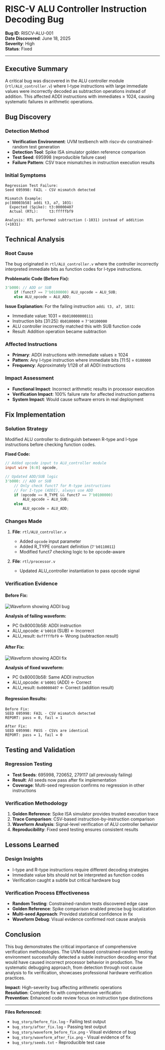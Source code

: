 # RISC-V ALU Controller Instruction Decoding Bug

**Bug ID**: RISCV-ALU-001  
**Date Discovered**: June 18, 2025  
**Severity**: High  
**Status**: Fixed  

---

## Executive Summary

A critical bug was discovered in the ALU controller module (`rtl/ALU_controller.v`) where I-type instructions with large immediate values were incorrectly decoded as subtraction operations instead of addition. This affected ADDI instructions with immediates ≥ 1024, causing systematic failures in arithmetic operations.

## Bug Discovery

### Detection Method
- **Verification Environment**: UVM testbench with riscv-dv constrained-random test generation
- **Detection Tool**: Spike ISA simulator golden reference comparison
- **Test Seed**: 695998 (reproducible failure case)
- **Failure Pattern**: CSV trace mismatches in instruction execution results

### Initial Symptoms
```
Regression Test Failure:
Seed 695998: FAIL - CSV mismatch detected

Mismatch Example:
pc[80003b58] addi t3, a7, 1031: 
  Expected (Spike): t3:00000407
  Actual (RTL):     t3:fffffbf9
  
Analysis: RTL performed subtraction (-1031) instead of addition (+1031)
```

## Technical Analysis

### Root Cause
The bug originated in `rtl/ALU_controller.v` where the controller incorrectly interpreted immediate bits as function codes for I-type instructions.

**Problematic Code (Before Fix):**
```verilog
3'b000: // ADD or SUB
    if (funct7 == 7'b0100000) ALU_opcode = ALU_SUB;
    else ALU_opcode = ALU_ADD;
```

**Issue Explanation:**
For the failing instruction `addi t3, a7, 1031`:
- Immediate value: 1031 = `0b010000000111`
- Instruction bits [31:25]: `0b0100000` = `7'b0100000`
- ALU controller incorrectly matched this with SUB function code
- Result: Addition operation became subtraction

### Affected Instructions
- **Primary**: ADDI instructions with immediate values ≥ 1024
- **Pattern**: Any I-type instruction where immediate bits [11:5] = `0100000`
- **Frequency**: Approximately 1/128 of all ADDI instructions

### Impact Assessment
- **Functional Impact**: Incorrect arithmetic results in processor execution
- **Verification Impact**: 100% failure rate for affected instruction patterns
- **System Impact**: Would cause software errors in real deployment

## Fix Implementation

### Solution Strategy
Modified ALU controller to distinguish between R-type and I-type instructions before checking function codes.

**Fixed Code:**
```verilog
// Added opcode input to ALU_controller module
input wire [6:0] opcode,

// Updated ADD/SUB logic
3'b000: // ADD or SUB
    // Only check funct7 for R-type instructions
    // For I-type (ADDI), always use ADD
    if (opcode == R_TYPE && funct7 == 7'b0100000) 
        ALU_opcode = ALU_SUB;
    else 
        ALU_opcode = ALU_ADD;
```

### Changes Made
1. **File**: `rtl/ALU_controller.v`
   - Added `opcode` input parameter
   - Added R_TYPE constant definition (`7'b0110011`)
   - Modified funct7 checking logic to be opcode-aware

2. **File**: `rtl/processor.v`
   - Updated ALU_controller instantiation to pass opcode signal

### Verification Evidence

#### Before Fix:
![Waveform showing ADDI bug](waveform_before_fix.png)

**Analysis of failing waveform:**
- PC 0x80003b58: ADDI instruction
- ALU_opcode: `4'b0010` (SUB) ← Incorrect
- ALU_result: `0xfffffbf9` ← Wrong (subtraction result)

#### After Fix:
![Waveform showing ADDI fix](waveform_after_fix.png)

**Analysis of fixed waveform:**
- PC 0x80003b58: Same ADDI instruction  
- ALU_opcode: `4'b0001` (ADD) ← Correct
- ALU_result: `0x00000407` ← Correct (addition result)

#### Regression Results:
```
Before Fix:
SEED 695998: FAIL - CSV mismatch detected
REPORT: pass = 0, fail = 1

After Fix:
SEED 695998: PASS - CSVs are identical  
REPORT: pass = 1, fail = 0
```

## Testing and Validation

### Regression Testing
- **Test Seeds**: 695998, 720652, 279117 (all previously failing)
- **Result**: All seeds now pass after fix implementation
- **Coverage**: Multi-seed regression confirms no regression in other instructions

### Verification Methodology
1. **Golden Reference**: Spike ISA simulator provides trusted execution trace
2. **Trace Comparison**: CSV-based instruction-by-instruction comparison
3. **Waveform Analysis**: Signal-level verification of ALU controller behavior
4. **Reproducibility**: Fixed seed testing ensures consistent results

## Lessons Learned

### Design Insights
- I-type and R-type instructions require different decoding strategies
- Immediate value bits should not be interpreted as function codes
- Verification caught a subtle but critical hardware bug

### Verification Process Effectiveness
- **Random Testing**: Constrained-random tests discovered edge case
- **Golden Reference**: Spike comparison enabled precise bug localization  
- **Multi-seed Approach**: Provided statistical confidence in fix
- **Waveform Debug**: Visual evidence confirmed root cause analysis

## Conclusion

This bug demonstrates the critical importance of comprehensive verification methodologies. The UVM-based constrained-random testing environment successfully detected a subtle instruction decoding error that would have caused incorrect processor behavior in production. The systematic debugging approach, from detection through root cause analysis to fix verification, showcases professional hardware verification practices.

**Impact**: High-severity bug affecting arithmetic operations  
**Resolution**: Complete fix with comprehensive verification  
**Prevention**: Enhanced code review focus on instruction type distinctions

---

**Files Referenced:**
- `bug_story/before_fix.log` - Failing test output
- `bug_story/after_fix.log` - Passing test output  
- `bug_story/waveform_before_fix.png` - Visual evidence of bug
- `bug_story/waveform_after_fix.png` - Visual evidence of fix
- `bug_story/seeds.txt` - Reproducible test case 